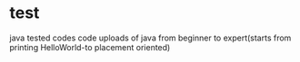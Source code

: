 # test
java tested codes
code uploads of java from beginner to expert(starts from printing HelloWorld-to placement oriented)
